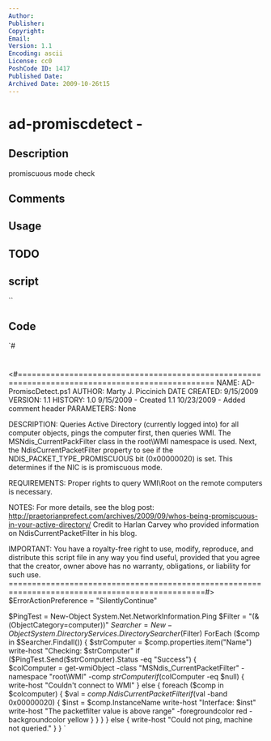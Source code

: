 ```yaml
---
Author: 
Publisher: 
Copyright: 
Email: 
Version: 1.1
Encoding: ascii
License: cc0
PoshCode ID: 1417
Published Date: 
Archived Date: 2009-10-26t15
---
```


# ad-promiscdetect - 

## Description

promiscuous mode check

## Comments



## Usage



## TODO



## script

``

## Code

`#
 #
 <#================================================================================================
   NAME:                 	AD-PromiscDetect.ps1
   AUTHOR:			Marty J. Piccinich
   DATE CREATED: 		9/15/2009
   VERSION:  	          1.1
   HISTORY:         		1.0 9/15/2009 - Created
 			1.1 10/23/2009 - Added comment header
   PARAMETERS: None
   
   DESCRIPTION:
     Queries Active Directory (currently logged into) for all computer objects,
     pings the computer first, then queries WMI. The MSNdis_CurrentPackFilter class
     in the root\WMI namespace is used. Next, the NdisCurrentPacketFilter property to
     see if the NDIS_PACKET_TYPE_PROMISCUOUS bit (0x00000020) is set. This determines
     if the NIC is is promiscuous mode.
 
   REQUIREMENTS:
     Proper rights to query WMI\Root on the remote computers is necessary.
 
   NOTES:
     For more details, see the blog post:
     http://praetorianprefect.com/archives/2009/09/whos-being-promiscuous-in-your-active-directory/
     Credit to Harlan Carvey who provided information on NdisCurrentPacketFilter in his blog.
 	
   IMPORTANT:
 	You have a royalty-free right to use, modify, reproduce, and
 	distribute this script file in any way you find useful, provided that
 	you agree that the creator, owner above has no warranty, obligations,
 	or liability for such use.
 ================================================================================================#> 
 $ErrorActionPreference = "SilentlyContinue" 
 
 $PingTest = New-Object System.Net.NetworkInformation.Ping
 $Filter = "(&(ObjectCategory=computer))"
 $Searcher = New-Object System.DirectoryServices.DirectorySearcher($Filter)
 ForEach ($comp in $Searcher.Findall()) {
 	$strComputer = $comp.properties.item("Name")
 	write-host "Checking: $strComputer"
 	if ($PingTest.Send($strComputer).Status -eq "Success") {			
 		$colComputer = get-wmiObject -class "MSNdis_CurrentPacketFilter" -namespace "root\WMI" -comp $strComputer
 		if ($colComputer -eq $null) {
 			write-host "Couldn't connect to WMI" }
 		else {
 			foreach ($comp in $colcomputer) {
 				$val = $comp.NdisCurrentPacketFilter
 				if ($val -band 0x00000020) {
 					$inst = $comp.InstanceName
 					write-host "Interface: $inst"
 					write-host "The packetfilter value is above range" -foregroundcolor red -backgroundcolor yellow
 				}
 			}
 		} 
 	}
 	else { write-host "Could not ping, machine not queried." }
 }
`

